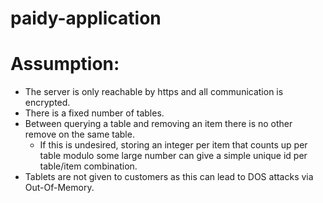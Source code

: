 # paidy-application

# Assumption:
- The server is only reachable by https and all communication is encrypted.
- There is a fixed number of tables.
- Between querying a table and removing an item there is no other remove on the same table.
    - If this is undesired, storing an integer per item that counts up per table modulo some large number can give a simple unique id per table/item combination.
- Tablets are not given to customers as this can lead to DOS attacks via Out-Of-Memory.
